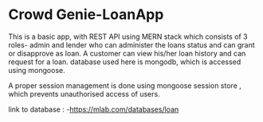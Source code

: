 # Crowd Genie-LoanApp

This  is a basic app, with REST API using MERN stack which consists of 3 roles- admin and lender who can administer the loans status and can grant or disapprove as loan.
A customer can view his/her loan history and can request for a loan. database used here is mongodb, which is accessed using mongoose.

A proper session management is done using mongoose session store , which prevents unauthorised access of users.

link to database : -https://mlab.com/databases/loan



